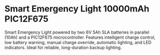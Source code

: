 # Smart Emergency Light 10000mAh PIC12F675
Smart Emergency Light powered by two 6V 5Ah SLA batteries in parallel (10Ah) and a PIC12F675 microcontroller. Features intelligent charge control, low battery warning, manual charge override, automatic lighting, and LED indicators. Ideal for reliable, long-duration backup lighting.
